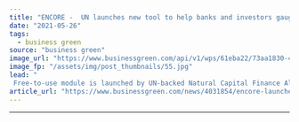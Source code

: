 ```yaml
---
title: "ENCORE -  UN launches new tool to help banks and investors gauge their exposure to biodiversity destruction"
date: "2021-05-26"
tags: 
  - business green
source: "business green"
image_url: "https://www.businessgreen.com/api/v1/wps/61eba22/73aa1830-42e4-4b5d-844c-125061e0cff2/5/iStock-867742386-185x114.jpg"
image_fp: "/assets/img/post_thumbnails/55.jpg"
lead: "
 Free-to-use module is launched by UN-backed Natural Capital Finance Alliance, as Green Finance Institute publishes recommendations for how UK finance can help develop a nature-positive economy ..."
article_url: "https://www.businessgreen.com/news/4031854/encore-launches-tool-help-banks-investors-gauge-exposure-biodiversity-destruction"
---
```


---
